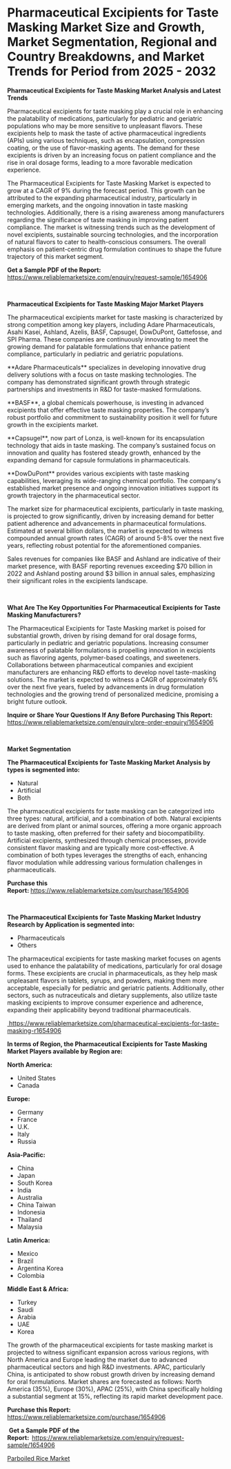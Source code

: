 <p><h1>Pharmaceutical Excipients for Taste Masking Market Size and Growth, Market Segmentation, Regional and Country Breakdowns, and Market Trends for Period from 2025 -  2032</h1></p><p><strong>Pharmaceutical Excipients for Taste Masking Market Analysis and Latest Trends</strong></p>
<p><p>Pharmaceutical excipients for taste masking play a crucial role in enhancing the palatability of medications, particularly for pediatric and geriatric populations who may be more sensitive to unpleasant flavors. These excipients help to mask the taste of active pharmaceutical ingredients (APIs) using various techniques, such as encapsulation, compression coating, or the use of flavor-masking agents. The demand for these excipients is driven by an increasing focus on patient compliance and the rise in oral dosage forms, leading to a more favorable medication experience.</p><p>The Pharmaceutical Excipients for Taste Masking Market is expected to grow at a CAGR of 9% during the forecast period. This growth can be attributed to the expanding pharmaceutical industry, particularly in emerging markets, and the ongoing innovation in taste masking technologies. Additionally, there is a rising awareness among manufacturers regarding the significance of taste masking in improving patient compliance. The market is witnessing trends such as the development of novel excipients, sustainable sourcing technologies, and the incorporation of natural flavors to cater to health-conscious consumers. The overall emphasis on patient-centric drug formulation continues to shape the future trajectory of this market segment.</p></p>
<p><strong>Get a Sample PDF of the Report:&nbsp;</strong> <a href="https://www.reliablemarketsize.com/enquiry/request-sample/1654906?utm_campaign=2808&utm_medium=2&utm_source=Github&utm_content=ia&utm_term=06032025&utm_id=pharmaceutical-excipients-for-taste-masking">https://www.reliablemarketsize.com/enquiry/request-sample/1654906</a></p>
<p>&nbsp;</p>
<p><strong>Pharmaceutical Excipients for Taste Masking Major Market Players</strong></p>
<p><p>The pharmaceutical excipients market for taste masking is characterized by strong competition among key players, including Adare Pharmaceuticals, Asahi Kasei, Ashland, Azelis, BASF, Capsugel, DowDuPont, Gattefosse, and SPI Pharma. These companies are continuously innovating to meet the growing demand for palatable formulations that enhance patient compliance, particularly in pediatric and geriatric populations.</p><p>**Adare Pharmaceuticals** specializes in developing innovative drug delivery solutions with a focus on taste masking technologies. The company has demonstrated significant growth through strategic partnerships and investments in R&D for taste-masked formulations. </p><p>**BASF**, a global chemicals powerhouse, is investing in advanced excipients that offer effective taste masking properties. The company’s robust portfolio and commitment to sustainability position it well for future growth in the excipients market.</p><p>**Capsugel**, now part of Lonza, is well-known for its encapsulation technology that aids in taste masking. The company’s sustained focus on innovation and quality has fostered steady growth, enhanced by the expanding demand for capsule formulations in pharmaceuticals.</p><p>**DowDuPont** provides various excipients with taste masking capabilities, leveraging its wide-ranging chemical portfolio. The company's established market presence and ongoing innovation initiatives support its growth trajectory in the pharmaceutical sector.</p><p>The market size for pharmaceutical excipients, particularly in taste masking, is projected to grow significantly, driven by increasing demand for better patient adherence and advancements in pharmaceutical formulations. Estimated at several billion dollars, the market is expected to witness compounded annual growth rates (CAGR) of around 5-8% over the next five years, reflecting robust potential for the aforementioned companies.</p><p>Sales revenues for companies like BASF and Ashland are indicative of their market presence, with BASF reporting revenues exceeding $70 billion in 2022 and Ashland posting around $3 billion in annual sales, emphasizing their significant roles in the excipients landscape.</p></p>
<p>&nbsp;</p>
<p><strong>What Are The Key Opportunities For Pharmaceutical Excipients for Taste Masking Manufacturers?</strong></p>
<p><p>The Pharmaceutical Excipients for Taste Masking market is poised for substantial growth, driven by rising demand for oral dosage forms, particularly in pediatric and geriatric populations. Increasing consumer awareness of palatable formulations is propelling innovation in excipients such as flavoring agents, polymer-based coatings, and sweeteners. Collaborations between pharmaceutical companies and excipient manufacturers are enhancing R&D efforts to develop novel taste-masking solutions. The market is expected to witness a CAGR of approximately 6% over the next five years, fueled by advancements in drug formulation technologies and the growing trend of personalized medicine, promising a bright future outlook.</p></p>
<p><strong>Inquire or Share Your Questions If Any Before Purchasing This Report:</strong> <a href="https://www.reliablemarketsize.com/enquiry/pre-order-enquiry/1654906?utm_campaign=2808&utm_medium=2&utm_source=Github&utm_content=ia&utm_term=06032025&utm_id=pharmaceutical-excipients-for-taste-masking">https://www.reliablemarketsize.com/enquiry/pre-order-enquiry/1654906</a></p>
<p>&nbsp;</p>
<p><strong>Market Segmentation</strong></p>
<p><strong>The Pharmaceutical Excipients for Taste Masking Market Analysis by types is segmented into:</strong></p>
<p><ul><li>Natural</li><li>Artificial</li><li>Both</li></ul></p>
<p><p>The pharmaceutical excipients for taste masking can be categorized into three types: natural, artificial, and a combination of both. Natural excipients are derived from plant or animal sources, offering a more organic approach to taste masking, often preferred for their safety and biocompatibility. Artificial excipients, synthesized through chemical processes, provide consistent flavor masking and are typically more cost-effective. A combination of both types leverages the strengths of each, enhancing flavor modulation while addressing various formulation challenges in pharmaceuticals.</p></p>
<p><strong>Purchase this Report:&nbsp;</strong><a href="https://www.reliablemarketsize.com/purchase/1654906?utm_campaign=2808&utm_medium=2&utm_source=Github&utm_content=ia&utm_term=06032025&utm_id=pharmaceutical-excipients-for-taste-masking">https://www.reliablemarketsize.com/purchase/1654906</a></p>
<p>&nbsp;</p>
<p><strong>The Pharmaceutical Excipients for Taste Masking Market Industry Research by Application is segmented into:</strong></p>
<p><ul><li>Pharmaceuticals</li><li>Others</li></ul></p>
<p><p>The pharmaceutical excipients for taste masking market focuses on agents used to enhance the palatability of medications, particularly for oral dosage forms. These excipients are crucial in pharmaceuticals, as they help mask unpleasant flavors in tablets, syrups, and powders, making them more acceptable, especially for pediatric and geriatric patients. Additionally, other sectors, such as nutraceuticals and dietary supplements, also utilize taste masking excipients to improve consumer experience and adherence, expanding their applicability beyond traditional pharmaceuticals.</p></p>
<p><a href="https://www.reliablemarketsize.com/pharmaceutical-excipients-for-taste-masking-r1654906?utm_campaign=2808&utm_medium=2&utm_source=Github&utm_content=ia&utm_term=06032025&utm_id=pharmaceutical-excipients-for-taste-masking">&nbsp;https://www.reliablemarketsize.com/pharmaceutical-excipients-for-taste-masking-r1654906</a></p>
<p><strong>In terms of Region, the Pharmaceutical Excipients for Taste Masking Market Players available by Region are:</strong></p>
<p>
    <p> <strong> North America: </strong>
        <ul>
            <li>United States</li>
            <li>Canada</li>
        </ul>
        </p> 
    <p> <strong> Europe: </strong>
        <ul>
            <li>Germany</li>
            <li>France</li>
            <li>U.K.</li>
            <li>Italy</li>
            <li>Russia</li>
        </ul>
        </p> 
    <p> <strong> Asia-Pacific: </strong>
        <ul>
            <li>China</li>
            <li>Japan</li>
            <li>South Korea</li>
            <li>India</li>
            <li>Australia</li>
            <li>China Taiwan</li>
            <li>Indonesia</li>
            <li>Thailand</li>
            <li>Malaysia</li>
        </ul>
        </p> 
    <p> <strong> Latin America: </strong>
        <ul>
            <li>Mexico</li>
            <li>Brazil</li>
            <li>Argentina Korea</li>
            <li>Colombia</li>
        </ul>
        </p> 
    <p> <strong> Middle East & Africa: </strong>
        <ul>
            <li>Turkey</li>
            <li>Saudi</li>
            <li>Arabia</li>
            <li>UAE</li>
            <li>Korea</li>
        </ul>
    </p>
    </p>
<p><p>The growth of the pharmaceutical excipients for taste masking market is projected to witness significant expansion across various regions, with North America and Europe leading the market due to advanced pharmaceutical sectors and high R&D investments. APAC, particularly China, is anticipated to show robust growth driven by increasing demand for oral formulations. Market shares are forecasted as follows: North America (35%), Europe (30%), APAC (25%), with China specifically holding a substantial segment at 15%, reflecting its rapid market development pace.</p></p>
<p><strong>Purchase this Report: </strong><a href="https://www.reliablemarketsize.com/purchase/1654906?utm_campaign=2808&utm_medium=2&utm_source=Github&utm_content=ia&utm_term=06032025&utm_id=pharmaceutical-excipients-for-taste-masking">https://www.reliablemarketsize.com/purchase/1654906</a></p>
<p>&nbsp;<strong>Get a Sample PDF of the Report:&nbsp;&nbsp;</strong><a href="https://www.reliablemarketsize.com/enquiry/request-sample/1654906?utm_campaign=2808&utm_medium=2&utm_source=Github&utm_content=ia&utm_term=06032025&utm_id=pharmaceutical-excipients-for-taste-masking">https://www.reliablemarketsize.com/enquiry/request-sample/1654906</a></p>
<p><strong></strong></p>
<p><p><a href="https://github.com/stephaniwo144/Market-Research-Report-List-1/blob/main/parboiled-rice-market.md?utm_campaign=2808&utm_medium=2&utm_source=Github&utm_content=ia&utm_term=06032025&utm_id=pharmaceutical-excipients-for-taste-masking">Parboiled Rice Market</a></p></p>